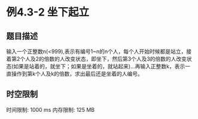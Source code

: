 # 例4.3-2 坐下起立

## 题目描述

输入一个正整数n(<999),表示有编号1~n的n个人，每个人开始时候都是站立，接着第2个人及2的倍数的人改变状态，即坐下，然后第3个人及3的倍数的人改变状态(如果是站着的，就坐下；如果是坐着的，就站起来)...再输入正整数k，表示一直操作到第k个人及k的倍数，求出最后还是坐着的人编号。
 

## 时空限制

时间限制: 1000 ms
内存限制: 125 MB
